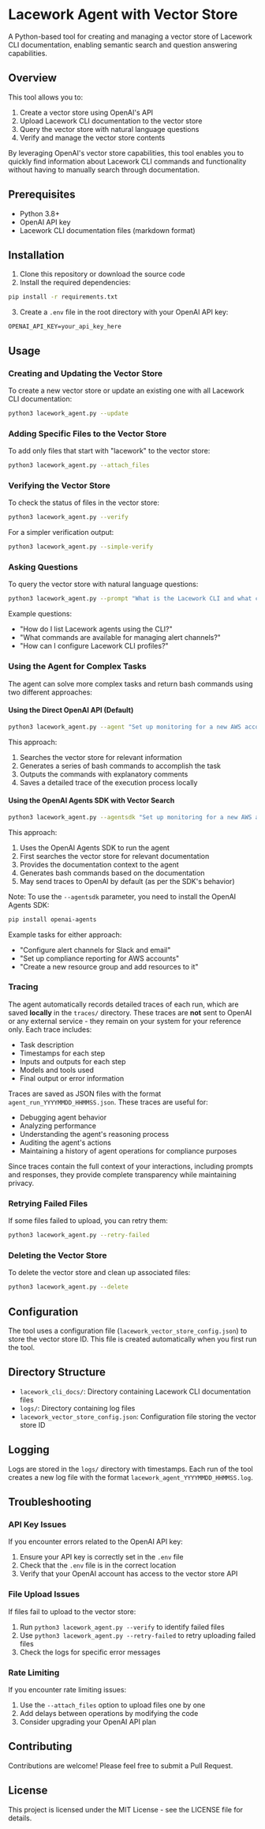 # Lacework Agent with Vector Store

A Python-based tool for creating and managing a vector store of Lacework CLI documentation, enabling semantic search and question answering capabilities.

## Overview

This tool allows you to:

1. Create a vector store using OpenAI's API
2. Upload Lacework CLI documentation to the vector store
3. Query the vector store with natural language questions
4. Verify and manage the vector store contents

By leveraging OpenAI's vector store capabilities, this tool enables you to quickly find information about Lacework CLI commands and functionality without having to manually search through documentation.

## Prerequisites

- Python 3.8+
- OpenAI API key
- Lacework CLI documentation files (markdown format)

## Installation

1. Clone this repository or download the source code
2. Install the required dependencies:

```bash
pip install -r requirements.txt
```

3. Create a `.env` file in the root directory with your OpenAI API key:

```
OPENAI_API_KEY=your_api_key_here
```

## Usage

### Creating and Updating the Vector Store

To create a new vector store or update an existing one with all Lacework CLI documentation:

```bash
python3 lacework_agent.py --update
```

### Adding Specific Files to the Vector Store

To add only files that start with "lacework" to the vector store:

```bash
python3 lacework_agent.py --attach_files
```

### Verifying the Vector Store

To check the status of files in the vector store:

```bash
python3 lacework_agent.py --verify
```

For a simpler verification output:

```bash
python3 lacework_agent.py --simple-verify
```

### Asking Questions

To query the vector store with natural language questions:

```bash
python3 lacework_agent.py --prompt "What is the Lacework CLI and what can I do with it?"
```

Example questions:
- "How do I list Lacework agents using the CLI?"
- "What commands are available for managing alert channels?"
- "How can I configure Lacework CLI profiles?"

### Using the Agent for Complex Tasks

The agent can solve more complex tasks and return bash commands using two different approaches:

#### Using the Direct OpenAI API (Default)

```bash
python3 lacework_agent.py --agent "Set up monitoring for a new AWS account"
```

This approach:
1. Searches the vector store for relevant information
2. Generates a series of bash commands to accomplish the task
3. Outputs the commands with explanatory comments
4. Saves a detailed trace of the execution process locally

#### Using the OpenAI Agents SDK with Vector Search

```bash
python3 lacework_agent.py --agentsdk "Set up monitoring for a new AWS account"
```

This approach:
1. Uses the OpenAI Agents SDK to run the agent
2. First searches the vector store for relevant documentation
3. Provides the documentation context to the agent
4. Generates bash commands based on the documentation
5. May send traces to OpenAI by default (as per the SDK's behavior)

Note: To use the `--agentsdk` parameter, you need to install the OpenAI Agents SDK:
```bash
pip install openai-agents
```

Example tasks for either approach:
- "Configure alert channels for Slack and email"
- "Set up compliance reporting for AWS accounts"
- "Create a new resource group and add resources to it"

### Tracing

The agent automatically records detailed traces of each run, which are saved **locally** in the `traces/` directory. These traces are **not** sent to OpenAI or any external service - they remain on your system for your reference only. Each trace includes:

- Task description
- Timestamps for each step
- Inputs and outputs for each step
- Models and tools used
- Final output or error information

Traces are saved as JSON files with the format `agent_run_YYYYMMDD_HHMMSS.json`. These traces are useful for:

- Debugging agent behavior
- Analyzing performance
- Understanding the agent's reasoning process
- Auditing the agent's actions
- Maintaining a history of agent operations for compliance purposes

Since traces contain the full context of your interactions, including prompts and responses, they provide complete transparency while maintaining privacy.

### Retrying Failed Files

If some files failed to upload, you can retry them:

```bash
python3 lacework_agent.py --retry-failed
```

### Deleting the Vector Store

To delete the vector store and clean up associated files:

```bash
python3 lacework_agent.py --delete
```

## Configuration

The tool uses a configuration file (`lacework_vector_store_config.json`) to store the vector store ID. This file is created automatically when you first run the tool.

## Directory Structure

- `lacework_cli_docs/`: Directory containing Lacework CLI documentation files
- `logs/`: Directory containing log files
- `lacework_vector_store_config.json`: Configuration file storing the vector store ID

## Logging

Logs are stored in the `logs/` directory with timestamps. Each run of the tool creates a new log file with the format `lacework_agent_YYYYMMDD_HHMMSS.log`.

## Troubleshooting

### API Key Issues

If you encounter errors related to the OpenAI API key:
1. Ensure your API key is correctly set in the `.env` file
2. Check that the `.env` file is in the correct location
3. Verify that your OpenAI account has access to the vector store API

### File Upload Issues

If files fail to upload to the vector store:
1. Run `python3 lacework_agent.py --verify` to identify failed files
2. Use `python3 lacework_agent.py --retry-failed` to retry uploading failed files
3. Check the logs for specific error messages

### Rate Limiting

If you encounter rate limiting issues:
1. Use the `--attach_files` option to upload files one by one
2. Add delays between operations by modifying the code
3. Consider upgrading your OpenAI API plan

## Contributing

Contributions are welcome! Please feel free to submit a Pull Request.

## License

This project is licensed under the MIT License - see the LICENSE file for details.
